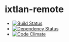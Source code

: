 # ixtlan-remote #

* [![Build Status](https://secure.travis-ci.org/mkristian/ixtlan-remote.png)](http://travis-ci.org/mkristian/ixtlan-remote)
* [![Dependency Status](https://gemnasium.com/mkristian/ixtlan-remote.png)](https://gemnasium.com/mkristian/ixtlan-remote)
* [![Code Climate](https://codeclimate.com/badge.png)](https://codeclimate.com/github/mkristian/ixtlan-remote)






